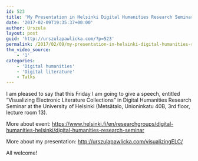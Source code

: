 ```yaml
---
id: 523
title: 'My Presentation in Helsinki Digital Humanities Research Seminar'
date: '2017-02-09T19:35:37+00:00'
author: Urszula
layout: post
guid: 'http://urszulapawlicka.com/?p=523'
permalink: /2017/02/09/my-presentation-in-helsinki-digital-humanities-research-seminar/
thm_video_source:
    - '1'
categories:
    - 'Digital humanities'
    - 'Digital literature'
    - Talks
---
```


I am pleased to say that this Friday I am going to give a speech, entitled “Visualizing Electronic Literature Collections” in Digital Humanities Research Seminar at the University of Helsinki (Metsätalo, Unioninkatu 40B, 3rd floor, lecture room 13).

More about event: <https://www.helsinki.fi/en/researchgroups/digital-humanities-helsinki/digital-humanities-research-seminar>

More about my presentation: <http://urszulapawlicka.com/visualizingELC/>

All welcome!